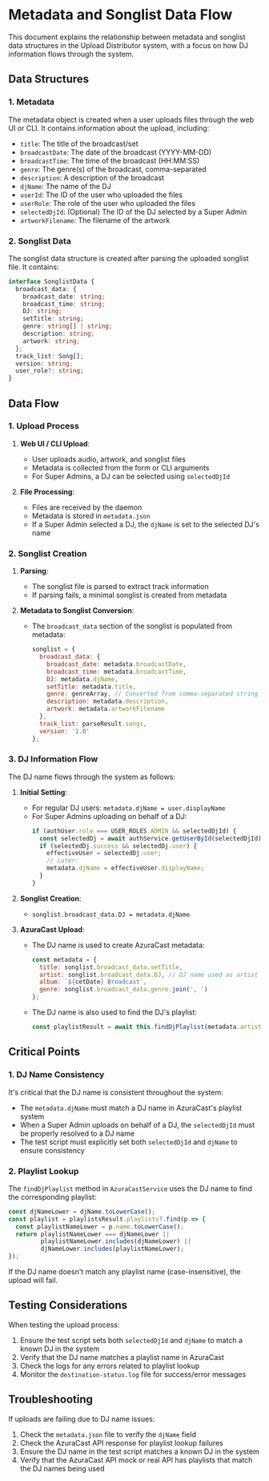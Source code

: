 # Metadata and Songlist Data Flow

This document explains the relationship between metadata and songlist data structures in the Upload Distributor system, with a focus on how DJ information flows through the system.

## Data Structures

### 1. Metadata

The metadata object is created when a user uploads files through the web UI or CLI. It contains information about the upload, including:

- `title`: The title of the broadcast/set
- `broadcastDate`: The date of the broadcast (YYYY-MM-DD)
- `broadcastTime`: The time of the broadcast (HH:MM:SS)
- `genre`: The genre(s) of the broadcast, comma-separated
- `description`: A description of the broadcast
- `djName`: The name of the DJ
- `userId`: The ID of the user who uploaded the files
- `userRole`: The role of the user who uploaded the files
- `selectedDjId`: (Optional) The ID of the DJ selected by a Super Admin
- `artworkFilename`: The filename of the artwork

### 2. Songlist Data

The songlist data structure is created after parsing the uploaded songlist file. It contains:

```typescript
interface SonglistData {
  broadcast_data: {
    broadcast_date: string;
    broadcast_time: string;
    DJ: string;
    setTitle: string;
    genre: string[] | string;
    description: string;
    artwork: string;
  };
  track_list: Song[];
  version: string;
  user_role?: string;
}
```

## Data Flow

### 1. Upload Process

1. **Web UI / CLI Upload**:
   - User uploads audio, artwork, and songlist files
   - Metadata is collected from the form or CLI arguments
   - For Super Admins, a DJ can be selected using `selectedDjId`

2. **File Processing**:
   - Files are received by the daemon
   - Metadata is stored in `metadata.json`
   - If a Super Admin selected a DJ, the `djName` is set to the selected DJ's name

### 2. Songlist Creation

1. **Parsing**:
   - The songlist file is parsed to extract track information
   - If parsing fails, a minimal songlist is created from metadata

2. **Metadata to Songlist Conversion**:
   - The `broadcast_data` section of the songlist is populated from metadata:
     ```javascript
     songlist = {
       broadcast_data: {
         broadcast_date: metadata.broadcastDate,
         broadcast_time: metadata.broadcastTime,
         DJ: metadata.djName,
         setTitle: metadata.title,
         genre: genreArray, // Converted from comma-separated string
         description: metadata.description,
         artwork: metadata.artworkFilename
       },
       track_list: parseResult.songs,
       version: '1.0'
     };
     ```

### 3. DJ Information Flow

The DJ name flows through the system as follows:

1. **Initial Setting**:
   - For regular DJ users: `metadata.djName = user.displayName`
   - For Super Admins uploading on behalf of a DJ:
     ```javascript
     if (authUser.role === USER_ROLES.ADMIN && selectedDjId) {
       const selectedDj = await authService.getUserById(selectedDjId);
       if (selectedDj.success && selectedDj.user) {
         effectiveUser = selectedDj.user;
         // Later:
         metadata.djName = effectiveUser.displayName;
       }
     }
     ```

2. **Songlist Creation**:
   - `songlist.broadcast_data.DJ = metadata.djName`

3. **AzuraCast Upload**:
   - The DJ name is used to create AzuraCast metadata:
     ```javascript
     const metadata = {
       title: songlist.broadcast_data.setTitle,
       artist: songlist.broadcast_data.DJ, // DJ name used as artist
       album: `${cetDate} Broadcast`,
       genre: songlist.broadcast_data.genre.join(', ')
     };
     ```
   - The DJ name is also used to find the DJ's playlist:
     ```javascript
     const playlistResult = await this.findDjPlaylist(metadata.artist);
     ```

## Critical Points

### 1. DJ Name Consistency

It's critical that the DJ name is consistent throughout the system:

- The `metadata.djName` must match a DJ name in AzuraCast's playlist system
- When a Super Admin uploads on behalf of a DJ, the `selectedDjId` must be properly resolved to a DJ name
- The test script must explicitly set both `selectedDjId` and `djName` to ensure consistency

### 2. Playlist Lookup

The `findDjPlaylist` method in `AzuraCastService` uses the DJ name to find the corresponding playlist:

```javascript
const djNameLower = djName.toLowerCase();
const playlist = playlistsResult.playlists?.find(p => {
  const playlistNameLower = p.name.toLowerCase();
  return playlistNameLower === djNameLower || 
         playlistNameLower.includes(djNameLower) ||
         djNameLower.includes(playlistNameLower);
});
```

If the DJ name doesn't match any playlist name (case-insensitive), the upload will fail.

## Testing Considerations

When testing the upload process:

1. Ensure the test script sets both `selectedDjId` and `djName` to match a known DJ in the system
2. Verify that the DJ name matches a playlist name in AzuraCast
3. Check the logs for any errors related to playlist lookup
4. Monitor the `destination-status.log` file for success/error messages

## Troubleshooting

If uploads are failing due to DJ name issues:

1. Check the `metadata.json` file to verify the `djName` field
2. Check the AzuraCast API response for playlist lookup failures
3. Ensure the DJ name in the test script matches a known DJ in the system
4. Verify that the AzuraCast API mock or real API has playlists that match the DJ names being used
